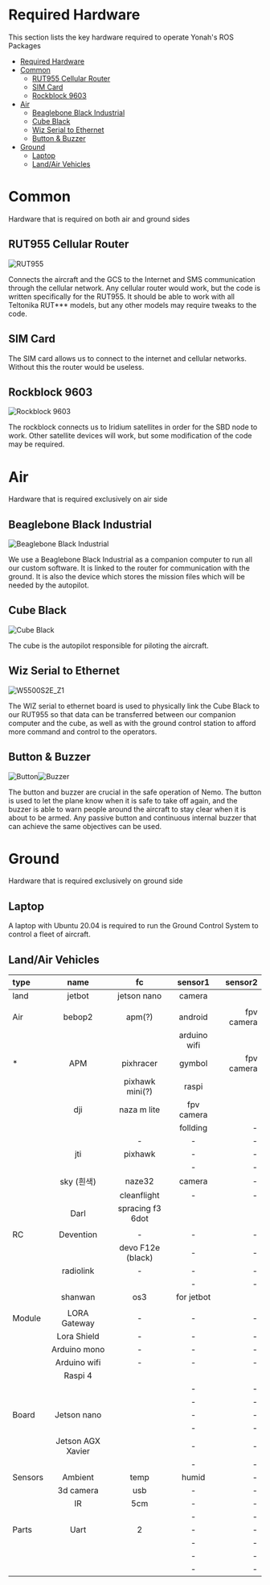 # Required Hardware

This section lists the key hardware required to operate Yonah's ROS Packages

- [Required Hardware](#required-hardware)
- [Common](#common)
  - [RUT955 Cellular Router](#rut955-cellular-router)
  - [SIM Card](#sim-card)
  - [Rockblock 9603](#rockblock-9603)
- [Air](#air)
  - [Beaglebone Black Industrial](#beaglebone-black-industrial)
  - [Cube Black](#cube-black)
  - [Wiz Serial to Ethernet](#wiz-serial-to-ethernet)
  - [Button & Buzzer](#button--buzzer)
- [Ground](#ground)
  - [Laptop](#laptop)
  - [Land/Air Vehicles](#landair-vehicles)

# Common

Hardware that is required on both air and ground sides

## RUT955 Cellular Router

![RUT955](images/ogc/development/sms-link/rut955.png)

Connects the aircraft and the GCS to the Internet and SMS communication through the cellular network. Any cellular router would work, but the code is written specifically for the RUT955. It should be able to work with all Teltonika RUT*** models, but any other models may require tweaks to the code. 

## SIM Card

The SIM card allows us to connect to the internet and cellular networks. Without this the router would be useless. 

## Rockblock 9603

![Rockblock 9603](images/ogc/development/sbd-link/9603.jpeg)

The rockblock connects us to Iridium satellites in order for the SBD node to work. Other satellite devices will work, but some modification of the code may be required. 

# Air

Hardware that is required exclusively on air side

## Beaglebone Black Industrial

![Beaglebone Black Industrial](images/getting-started/required-hardware/BBB.png)

We use a Beaglebone Black Industrial as a companion computer to run all our custom software. It is linked to the router for communication with the ground. It is also the device which stores the mission files which will be needed by the autopilot. 

## Cube Black

![Cube Black](images/getting-started/required-hardware/Cube.png)

The cube is the autopilot responsible for piloting the aircraft. 

## Wiz Serial to Ethernet

![W5500S2E_Z1](images/getting-started/required-hardware/Wiz.jpg)

The WIZ serial to ethernet board is used to physically link the Cube Black to our RUT955 so that data can be transferred between our companion computer and the cube, as well as with the ground control station to afford more command and control to the operators. 

## Button & Buzzer

![Button](images/ogc/development/rff/Button.jpg)![Buzzer](images/ogc/development/rff/Buzzer.jpg)

The button and buzzer are crucial in the safe operation of Nemo. The button is used to let the plane know when it is safe to take off again, and the buzzer is able to warn people around the aircraft to stay clear when it is about to be armed. Any passive button and continuous internal buzzer that can achieve the same objectives can be used. 

# Ground

Hardware that is required exclusively on ground side

## Laptop

A laptop with Ubuntu 20.04 is required to run the Ground Control System to control a fleet of aircraft. 

## Land/Air Vehicles
| type   | name   | fc   | sensor1   | sensor2   |
|:---|:--:|:--:|:--:|---:|
| land   |  jetbot  | jetson nano   |  camera  |    |
|    |    |    |    |    |
| Air   | bebop2   | apm(?)   | android  |  fpv camera  |
|    |    |    | arduino wifi   |    |
|   * | APM   | pixhracer  | gymbol   | fpv camera   |
|    |    | pixhawk mini(?)   | raspi   |    |
|    | dji   | naza m lite   |  fpv camera  |    |
|    |    |    |follding    |  -  |
|    |    |  -  |  -  |  -  |
|    | jti   | pixhawk   | -   | -   |
|    |    |    |  -  |  -  |
|    |  sky (흰색) |  naze32   | camera   |  -  |
|    |    | cleanflight   |  -  | -   |
|    | Darl   | spracing f3 6dot   |    |    |
|    |    |    |    |    |
| RC   | Devention   |  -  |  -  | -   |
|    |    |  devo F12e (black)  |  -  |  -  |
|    |  radiolink  |  -  |   - |  -  |
|    |    |    | -   |  -  |
|    |  shanwan  |  os3  |  for jetbot  |    |
|    |    |    |    |    |
| Module   | LORA Gateway   |  -  |  -  |  -  |
|    | Lora Shield   | -   |  -  | -   |
|    | Arduino mono   |  -  |  -  |  -  |
|    | Arduino wifi   |  -  |  -  |  -  |
|    |  Raspi 4  |    |    |    |
|    |    |    |  -  |  -  |
|    |    |    | -   |  -  |
|  Board  | Jetson nano   |    |  -  |  -  |
|    |    |    |   - |  -  |
|    |  Jetson AGX Xavier  |    |  -  |  -  |
|    |    |    |  -  |   - |
|  Sensors  | Ambient   |  temp  |  humid  |  -  |
|    | 3d camera   |  usb  |  -  |  -  |
|    | IR   | 5cm   |  -  |  -  |
|    |    |    |  -  |   - |
| Parts   | Uart   |  2  | -   | -   |
|    |    |    |  -  |  -  |
|    |    |    |  -  |   - |
|    |    |    | -   |  -  |
